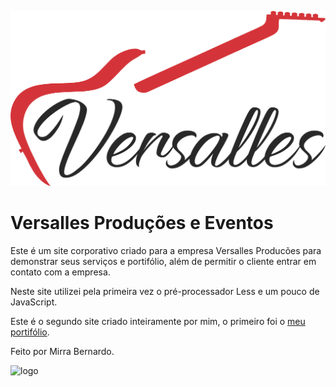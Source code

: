 ![logo](https://github.com/mirrabernardo/versallesproducoes/blob/main/assents/logo.png?raw=true)
# Versalles Produções e Eventos

Este é um site corporativo criado para a empresa Versalles Producões para demonstrar seus serviços e portifólio, além de permitir o cliente entrar em contato com a empresa.

Neste site utilizei pela primeira vez o pré-processador Less e um pouco de JavaScript.

Este é o segundo site criado inteiramente por mim, o primeiro foi o [meu portifólio](https://mirrabernardo.github.io/portfolio/).


Feito por Mirra Bernardo.

![logo](https://mirrabernardo.github.io/portfolio/assents/logo.png?raw=true)
